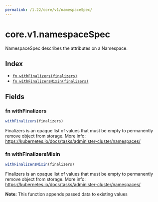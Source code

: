 ```yaml
---
permalink: /1.22/core/v1/namespaceSpec/
---
```


# core.v1.namespaceSpec

NamespaceSpec describes the attributes on a Namespace.

## Index

* [`fn withFinalizers(finalizers)`](#fn-withfinalizers)
* [`fn withFinalizersMixin(finalizers)`](#fn-withfinalizersmixin)

## Fields

### fn withFinalizers

```ts
withFinalizers(finalizers)
```

Finalizers is an opaque list of values that must be empty to permanently remove object from storage. More info: https://kubernetes.io/docs/tasks/administer-cluster/namespaces/

### fn withFinalizersMixin

```ts
withFinalizersMixin(finalizers)
```

Finalizers is an opaque list of values that must be empty to permanently remove object from storage. More info: https://kubernetes.io/docs/tasks/administer-cluster/namespaces/

**Note:** This function appends passed data to existing values